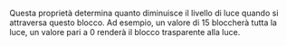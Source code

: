 Questa proprietà determina quanto diminuisce il livello di luce quando si attraversa questo blocco. Ad esempio, un valore di 15 bloccherà tutta la luce, un valore pari a 0 renderà il blocco trasparente alla luce.
